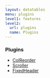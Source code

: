 ```yaml
---
layout: datatables
menu: plugins
level1: features
level2: 
  url: plugins
  name: Plugins
---
```


### Plugins

 * [ColReorder](colreorder.html)
 * [Scroller](scroller.html)
 * [FixedHeader](fixedheader.html)
